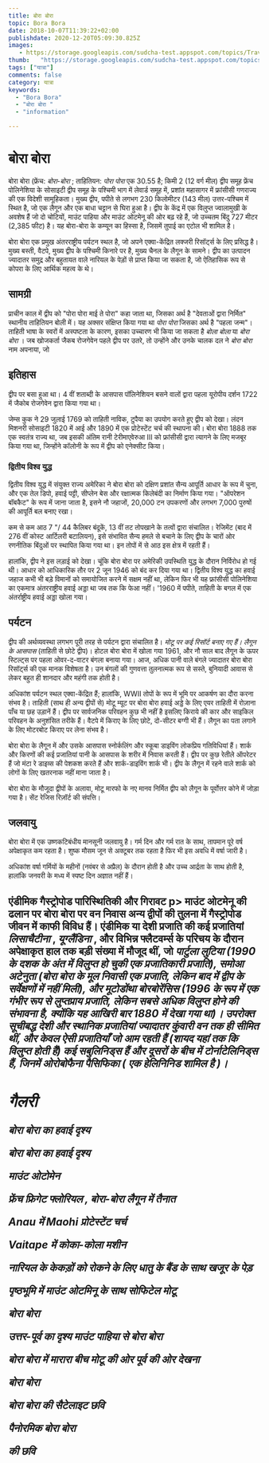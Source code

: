 ```yaml
---
title: बोरा बोरा 
topic: Bora Bora
date: 2018-10-07T11:39:22+02:00
publishdate: 2020-12-20T05:09:30.825Z
images: 
   - https://storage.googleapis.com/sudcha-test.appspot.com/topics/Travel/bora_bora/1.jpeg
thumb:   "https://storage.googleapis.com/sudcha-test.appspot.com/topics/Travel/bora_bora/1.jpeg"
tags: ["यात्रा"]
comments: false
category: यात्रा
keywords: 
  - "Bora Bora"
  - "बोरा बोरा "
  - "information"

---
```

<h1> बोरा बोरा </h1> <p> </p> <p> बोरा बोरा (फ्रेंच: <i> बोरा-बोरा </i>; ताहितियन: <i> पोरा पोरा </i> एक 30.55 है; किमी 2 (12 वर्ग मील) द्वीप समूह फ्रेंच पोलिनेशिया के सोसाइटी द्वीप समूह के पश्चिमी भाग में लेवार्ड समूह में, प्रशांत महासागर में फ्रांसीसी गणराज्य की एक विदेशी सामूहिकता। मुख्य द्वीप, पपीते से लगभग 230 किलोमीटर (143 मील) उत्तर-पश्चिम में स्थित है, जो एक लैगून और एक बाधा चट्टान से घिरा हुआ है। द्वीप के केंद्र में एक विलुप्त ज्वालामुखी के अवशेष हैं जो दो चोटियों, माउंट पाहिया और माउंट ओटमेनू की ओर बढ़ रहे हैं, जो उच्चतम बिंदु 727 मीटर (2,385 फीट) है। यह बोरा-बोरा के कम्यून का हिस्सा है, जिसमें तुपाई का एटोल भी शामिल है। </p> <p> बोरा बोरा एक प्रमुख अंतरराष्ट्रीय पर्यटन स्थल है, जो अपने एक्वा-केंद्रित लक्जरी रिसॉर्ट्स के लिए प्रसिद्ध है। मुख्य बस्ती, वैटपे, मुख्य द्वीप के पश्चिमी किनारे पर है, मुख्य चैनल के लैगून के सामने। द्वीप का उत्पादन ज्यादातर समुद्र और बहुतायत वाले नारियल के पेड़ों से प्राप्त किया जा सकता है, जो ऐतिहासिक रूप से कोपरा के लिए आर्थिक महत्व के थे। </p> <h2> सामग्री </h2> <h2: नाम </h2> <p> प्राचीन काल में द्वीप को "पोरा पोरा माई ते पोरा" कहा जाता था, जिसका अर्थ है "देवताओं द्वारा निर्मित" स्थानीय ताहितियन बोली में। यह अक्सर संक्षिप्त किया गया था <i> पोरा पोरा </i> जिसका अर्थ है "पहला जन्म"। ताहिती भाषा के स्वरों में अस्पष्टता के कारण, इसका उच्चारण भी किया जा सकता है <i> बोला बोला </i> या <i> बोरा बोरा </i>। जब खोजकर्ता जैकब रोजगेवेन पहले द्वीप पर उतरे, तो उन्होंने और उनके चालक दल ने <i> बोरा बोरा </i> नाम अपनाया, जो </p> <h2> इतिहास </h2> <p> द्वीप पर बसा हुआ था। 4 वीं शताब्दी के आसपास पॉलिनेशियन बसने वालों द्वारा पहला यूरोपीय दर्शन 1722 में जैकोब रोजगेवेन द्वारा किया गया था। </p> <p> जेम्स कुक ने 29 जुलाई 1769 को ताहिती नाविक, टुपैया का उपयोग करते हुए द्वीप को देखा। लंदन मिशनरी सोसाइटी 1820 में आई और 1890 में एक प्रोटेस्टेंट चर्च की स्थापना की। बोरा बोरा 1888 तक एक स्वतंत्र राज्य था, जब इसकी अंतिम रानी टेरीमाएवेरुआ III को फ्रांसीसी द्वारा त्यागने के लिए मजबूर किया गया था, जिन्होंने कॉलोनी के रूप में द्वीप को एनेक्सीट किया। </p> <h3 > द्वितीय विश्व युद्ध </h3> <p> द्वितीय विश्व युद्ध में संयुक्त राज्य अमेरिका ने बोरा बोरा को दक्षिण प्रशांत सैन्य आपूर्ति आधार के रूप में चुना, और एक तेल डिपो, हवाई पट्टी, सीप्लेन बेस और रक्षात्मक किलेबंदी का निर्माण किया गया। "ऑपरेशन बॉबकैट" के रूप में जाना जाता है, इसने नौ जहाजों, 20,000 टन उपकरणों और लगभग 7,000 पुरुषों की आपूर्ति बल बनाए रखा। </p> <p> कम से कम आठ 7 "/ 44 कैलिबर बंदूकें, 13 वीं तट तोपखाने के तत्वों द्वारा संचालित। रेजिमेंट (बाद में 276 वीं कोस्ट आर्टिलरी बटालियन), इसे संभावित सैन्य हमले से बचाने के लिए द्वीप के चारों ओर रणनीतिक बिंदुओं पर स्थापित किया गया था। इन तोपों में से आठ इस क्षेत्र में रहती हैं। </p> <p> हालांकि, द्वीप ने इस लड़ाई को देखा। चूंकि बोरा बोरा पर अमेरिकी उपस्थिति युद्ध के दौरान निर्विरोध हो गई थी। आधार को आधिकारिक तौर पर 2 जून 1946 को बंद कर दिया गया था। द्वितीय विश्व युद्ध का हवाई जहाज कभी भी बड़े विमानों को समायोजित करने में सक्षम नहीं था, लेकिन फिर भी यह फ्रांसीसी पोलिनेशिया का एकमात्र अंतरराष्ट्रीय हवाई अड्डा था जब तक कि फेआ नहीं। '1960 में पपीते, ताहिती के बगल में एक अंतर्राष्ट्रीय हवाई अड्डा खोला गया। </p> <h2> पर्यटन </h2> <p> द्वीप की अर्थव्यवस्था लगभग पूरी तरह से पर्यटन द्वारा संचालित है। <i> मोटू पर कई रिसॉर्ट बनाए गए हैं। लैगून के आसपास </i> (ताहिती से छोटे द्वीप)। होटल बोरा बोरा में खोला गया 1961, और नौ साल बाद लैगून के ऊपर स्टिल्ट्स पर पहला ओवर-द-वाटर बंगला बनाया गया। आज, अधिक पानी वाले बंगले ज्यादातर बोरा बोरा रिसॉर्ट्स की एक मानक विशेषता है। उन बंगलों की गुणवत्ता तुलनात्मक रूप से सस्ते, बुनियादी आवास से लेकर बहुत ही शानदार और महंगी तक होती है। </p> <p> अधिकांश पर्यटन स्थल एक्वा-केंद्रित हैं; हालांकि, WWII तोपों के रूप में भूमि पर आकर्षण का दौरा करना संभव है। ताहिती (साथ ही अन्य द्वीपों से) मोटू म्यूट पर बोरा बोरा हवाई अड्डे के लिए एयर ताहिती में रोज़ाना पाँच या छह उड़ानें हैं। द्वीप पर सार्वजनिक परिवहन कुछ भी नहीं है इसलिए किराये की कार और साइकिल परिवहन के अनुशंसित तरीके हैं। वैटपे में किराए के लिए छोटे, दो-सीटर बग्गी भी हैं। लैगून का पता लगाने के लिए मोटरबोट किराए पर लेना संभव है। </p> <p> बोरा बोरा के लैगून में और उसके आसपास स्नोर्कलिंग और स्कूबा डाइविंग लोकप्रिय गतिविधियां हैं। शार्क और किरणों की कई प्रजातियां पानी के आसपास के शरीर में निवास करती हैं। द्वीप पर कुछ रेतीले ऑपरेटर हैं जो मंटा रे डाइव्स की पेशकश करते हैं और शार्क-डाइविंग शार्क भी। द्वीप के लैगून में रहने वाले शार्क को लोगों के लिए खतरनाक नहीं माना जाता है। </p> <p> बोरा बोरा के मौजूदा द्वीपों के अलावा, मोटू मारफो के नए मानव निर्मित द्वीप को लैगून के पूर्वोत्तर कोने में जोड़ा गया है। सेंट रेजिस रिज़ॉर्ट की संपत्ति। </p> <h2> जलवायु </h2> <p> बोरा बोरा में एक उष्णकटिबंधीय मानसूनी जलवायु है। गर्म दिन और गर्म रात के साथ, तापमान पूरे वर्ष अपेक्षाकृत कम रहता है। शुष्क मौसम जून से अक्टूबर तक रहता है फिर भी इस अवधि में वर्षा जारी है। </p> <p> अधिकांश वर्षा गर्मियों के महीनों (नवंबर से अप्रैल) के दौरान होती है और उच्च आर्द्रता के साथ होती है, हालांकि जनवरी के मध्य में स्पष्ट दिन अज्ञात नहीं हैं। </p> <h2> एंडीमिक गैस्ट्रोपोड पारिस्थितिकी और गिरावट </h2: <> p> माउंट ओटमेनू की ढलान पर बोरा बोरा पर वन निवास अन्य द्वीपों की तुलना में गैस्ट्रोपोड जीवन में काफी विविध हैं। एंडीमिक या देशी प्रजाति की कई प्रजातियां <i> लिसाचैटीना </i>, <i> यूग्लैंडिना </i>, और विभिन्न फ्लैटवर्म्स के परिचय के दौरान अपेक्षाकृत हाल तक बड़ी संख्या में मौजूद थीं, जो <i> पार्टुला लुटिया </की आबादी को कम करती हैं। i> (1990 के दशक के अंत में विलुप्त हो चुकी एक प्रजातिकारी प्रजाति), <i> समोआ अटेनुता </i> (बोरा बोरा के मूल निवासी एक प्रजाति, लेकिन बाद में द्वीप के सर्वेक्षणों में नहीं मिली), और <i> मूटोडोंथा बोरबोरेंसिस </i> (1996 के रूप में एक गंभीर रूप से लुप्तप्राय प्रजाति, लेकिन सबसे अधिक विलुप्त होने की संभावना है, क्योंकि यह आखिरी बार 1880 में देखा गया था)। उपरोक्त सूचीबद्ध देशी और स्थानिक प्रजातियां ज्यादातर कुंवारी वन तक ही सीमित थीं, और केवल ऐसी प्रजातियाँ जो आम रहती हैं (शायद यहां तक ​​कि विलुप्त होती हैं) कई सबुलिनिड्स हैं और दूसरों के बीच में टोर्नाटेलिनिड्स हैं, जिनमें <i> ओरोबोफैना पैसिफिका (</i> एक हेलिनिनिड <i> शामिल है )। </i> </p> <h2> गैलरी </h2> <p> बोरा बोरा का हवाई दृश्य </p> <p> बोरा बोरा का हवाई दृश्य </p> <p> माउंट ओटोमेन </p > <p> फ्रेंच फ्रिगेट <i> फ्लोरियल </i>, बोरा-बोरा लैगून में तैनात </p> <p> Anau में Maohi प्रोटेस्टेंट चर्च </p> <p> Vaitape में कोका-कोला मशीन </p > <p> नारियल के केकड़ों को रोकने के लिए धातु के बैंड के साथ खजूर के पेड़ </p> <p> पृष्ठभूमि में माउंट ओटमिनू के साथ सोफिटेल मोटू </p> <p> बोरा बोरा </p> <p> उत्तर-पूर्व का दृश्य माउंट पाहिया से बोरा बोरा </p> <p> बोरा बोरा में मारारा बीच मोटू की ओर पूर्व की ओर देखना </p> <p> बोरा बोरा </p> <p> बोरा बोरा की सैटेलाइट छवि </p> <p> पैनोरमिक बोरा बोरा </p> की छवि 